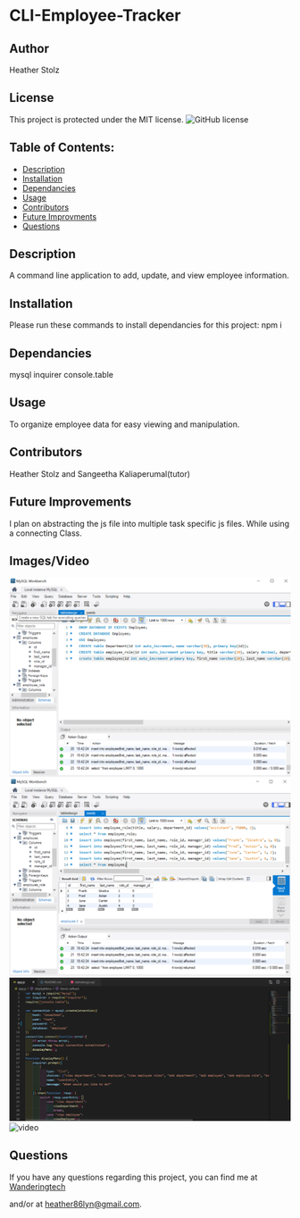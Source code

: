 # CLI-Employee-Tracker

## Author

Heather Stolz

## License

This project is protected under the MIT license.
![GitHub license](https://img.shields.io/badge/license-MIT-blue.svg)   

## Table of Contents:

* [Description](#description)
* [Installation](#installation)
* [Dependancies](#dependancies)
* [Usage](#usage)
* [Contributors](#contributors)
* [Future Improvments](#future)
* [Questions](#questions)

## Description

A command line application to add, update, and view employee information. 

## Installation

Please run these commands to install dependancies for this project: npm i

## Dependancies

mysql
inquirer
console.table

## Usage

To organize employee data for easy viewing and manipulation.

## Contributors

Heather Stolz and Sangeetha Kaliaperumal(tutor)

## Future Improvements

I plan on abstracting the js file into multiple task specific js files. While using a connecting Class. 

## Images/Video

![image](./assets/employeedb.png)
![image](./assets/seedsemployee.png)
![image](./assets/employeejs.png)
![video](https://drive.google.com/file/d/19zQ0b30gd4nINjJmlQgpjkacJeanh7Lr/view)
## Questions

If you have any questions regarding this project, you can find me at [Wanderingtech](https://github.com/Wanderingtech) 

and/or at heather86lyn@gmail.com.